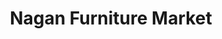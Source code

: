 ---
title: "Nagan Furniture Market"
url: /karachi/nagan-furniture-market-khayaban-e-sher-shah-suri/
shop: furniture
---